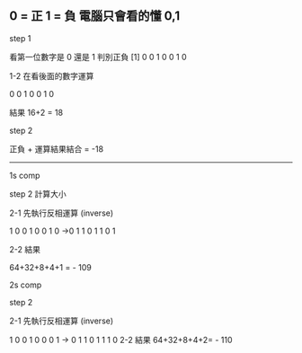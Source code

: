 

0 = 正 1 = 負 電腦只會看的懂 0,1
---
step 1

看第一位數字是 0 還是 1 判別正負
[1] 0 0 1 0 0 1 0

1-2
在看後面的數字運算 

0 0 1 0 0 1 0

結果 16+2 = 18

step 2

正負 + 運算結果結合 = -18

---
1s comp

step 2 計算大小 

2-1 先執行反相運算 (inverse)

1 0 0 1 0 0 1 0 ->0 1 1 0 1 1 0 1

2-2 結果 

64+32+8+4+1 = - 109

2s comp

step 2

 2-1 先執行反相運算 (inverse)
                
1 0 0 1 0 0 0 1 -> 0 1 1 0 1 1 1 0
 2-2 結果 64+32+8+4+2= - 110

